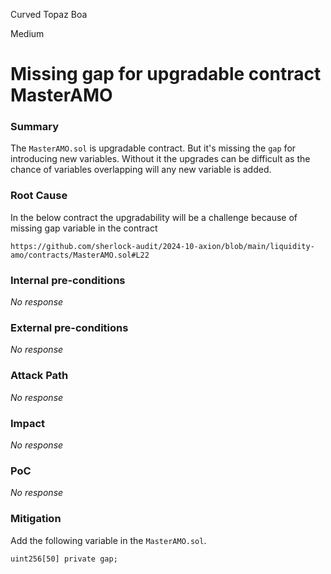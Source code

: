 Curved Topaz Boa

Medium

# Missing gap for upgradable contract MasterAMO

### Summary

The `MasterAMO.sol` is upgradable contract. But it's missing the `gap` for introducing new variables. Without it the upgrades can be difficult as the chance of variables overlapping will any new variable is added.

### Root Cause

In the below contract the upgradability will be a challenge because of missing gap variable in the contract

`https://github.com/sherlock-audit/2024-10-axion/blob/main/liquidity-amo/contracts/MasterAMO.sol#L22`

### Internal pre-conditions

_No response_

### External pre-conditions

_No response_

### Attack Path

_No response_

### Impact

_No response_

### PoC

_No response_

### Mitigation

Add the following variable in the `MasterAMO.sol`.
```solidity
uint256[50] private gap;
```